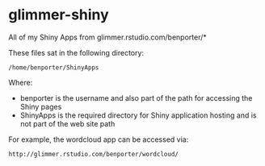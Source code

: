 glimmer-shiny
=============

All of my Shiny Apps from glimmer.rstudio.com/benporter/*

These files sat in the following directory:

    /home/benporter/ShinyApps

Where:
- benporter is the username and also part of the path for accessing the Shiny pages
- ShinyApps is the required directory for Shiny application hosting and is not part of the web site path

For example, the wordcloud app can be accessed via:  

    http://glimmer.rstudio.com/benporter/wordcloud/


